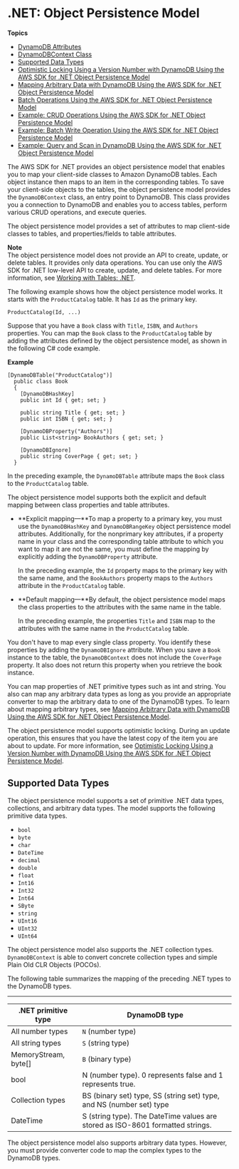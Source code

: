 # \.NET: Object Persistence Model<a name="DotNetSDKHighLevel"></a>

**Topics**
+ [DynamoDB Attributes](DeclarativeTagsList.md)
+ [DynamoDBContext Class](DotNetDynamoDBContext.md)
+ [Supported Data Types](#DotNetDynamoDBContext.SupportedTypes)
+ [Optimistic Locking Using a Version Number with DynamoDB Using the AWS SDK for \.NET Object Persistence Model](DynamoDBContext.VersionSupport.md)
+ [Mapping Arbitrary Data with DynamoDB Using the AWS SDK for \.NET Object Persistence Model](DynamoDBContext.ArbitraryDataMapping.md)
+ [Batch Operations Using the AWS SDK for \.NET Object Persistence Model](DotNetDynamoDBContext.BatchOperations.md)
+ [Example: CRUD Operations Using the AWS SDK for \.NET Object Persistence Model](CRUDHighLevelExample1.md)
+ [Example: Batch Write Operation Using the AWS SDK for \.NET Object Persistence Model](orm-dotnet-batchoperations-example.md)
+ [Example: Query and Scan in DynamoDB Using the AWS SDK for \.NET Object Persistence Model](DynamoDBContext.QueryScan.md)

The AWS SDK for \.NET provides an object persistence model that enables you to map your client\-side classes to Amazon DynamoDB tables\. Each object instance then maps to an item in the corresponding tables\. To save your client\-side objects to the tables, the object persistence model provides the `DynamoDBContext` class, an entry point to DynamoDB\. This class provides you a connection to DynamoDB and enables you to access tables, perform various CRUD operations, and execute queries\. 

The object persistence model provides a set of attributes to map client\-side classes to tables, and properties/fields to table attributes\. 

**Note**  
The object persistence model does not provide an API to create, update, or delete tables\. It provides only data operations\. You can use only the AWS SDK for \.NET low\-level API to create, update, and delete tables\. For more information, see [Working with Tables: \.NET](LowLevelDotNetWorkingWithTables.md)\.

The following example shows how the object persistence model works\. It starts with the `ProductCatalog` table\. It has `Id` as the primary key\. 

```
ProductCatalog(Id, ...)
```

Suppose that you have a `Book` class with `Title`, `ISBN`, and `Authors` properties\. You can map the `Book` class to the `ProductCatalog` table by adding the attributes defined by the object persistence model, as shown in the following C\# code example\. 

**Example**  

```
[DynamoDBTable("ProductCatalog")]
  public class Book
  {
    [DynamoDBHashKey]   
    public int Id { get; set; }

    public string Title { get; set; }
    public int ISBN { get; set; }

    [DynamoDBProperty("Authors")]    
    public List<string> BookAuthors { get; set; }

    [DynamoDBIgnore]    
    public string CoverPage { get; set; }
  }
```

In the preceding example, the `DynamoDBTable` attribute maps the `Book` class to the `ProductCatalog` table\. 

The object persistence model supports both the explicit and default mapping between class properties and table attributes\.
+ **Explicit mapping—**To map a property to a primary key, you must use the `DynamoDBHashKey` and `DynamoDBRangeKey` object persistence model attributes\. Additionally, for the nonprimary key attributes, if a property name in your class and the corresponding table attribute to which you want to map it are not the same, you must define the mapping by explicitly adding the `DynamoDBProperty` attribute\. 

  In the preceding example, the `Id` property maps to the primary key with the same name, and the `BookAuthors` property maps to the `Authors` attribute in the `ProductCatalog` table\.
+ **Default mapping—**By default, the object persistence model maps the class properties to the attributes with the same name in the table\. 

  In the preceding example, the properties `Title` and `ISBN` map to the attributes with the same name in the `ProductCatalog` table\. 

You don't have to map every single class property\. You identify these properties by adding the `DynamoDBIgnore` attribute\. When you save a `Book` instance to the table, the `DynamoDBContext` does not include the `CoverPage` property\. It also does not return this property when you retrieve the book instance\. 

You can map properties of \.NET primitive types such as int and string\. You also can map any arbitrary data types as long as you provide an appropriate converter to map the arbitrary data to one of the DynamoDB types\. To learn about mapping arbitrary types, see [Mapping Arbitrary Data with DynamoDB Using the AWS SDK for \.NET Object Persistence Model](DynamoDBContext.ArbitraryDataMapping.md)\. 

The object persistence model supports optimistic locking\. During an update operation, this ensures that you have the latest copy of the item you are about to update\. For more information, see [Optimistic Locking Using a Version Number with DynamoDB Using the AWS SDK for \.NET Object Persistence Model](DynamoDBContext.VersionSupport.md)\.

## Supported Data Types<a name="DotNetDynamoDBContext.SupportedTypes"></a>

The object persistence model supports a set of primitive \.NET data types, collections, and arbitrary data types\. The model supports the following primitive data types\. 
+ `bool`
+ `byte` 
+ `char`
+ `DateTime`
+ `decimal`
+ `double`
+ `float`
+ `Int16`
+ `Int32`
+ `Int64`
+ `SByte`
+ `string`
+ `UInt16`
+ `UInt32`
+ `UInt64`

The object persistence model also supports the \.NET collection types\. `DynamoDBContext` is able to convert concrete collection types and simple Plain Old CLR Objects \(POCOs\)\.

The following table summarizes the mapping of the preceding \.NET types to the DynamoDB types\.


****  

| \.NET primitive type | DynamoDB type | 
| --- | --- | 
|  All number types  |  `N` \(number type\)  | 
|  All string types  |  `S` \(string type\)   | 
|  MemoryStream, byte\[\]  |  `B` \(binary type\)   | 
| bool | N \(number type\)\. 0 represents false and 1 represents true\. | 
| Collection types | BS \(binary set\) type, SS \(string set\) type, and NS \(number set\) type | 
| DateTime | S \(string type\)\. The DateTime values are stored as ISO\-8601 formatted strings\. | 

The object persistence model also supports arbitrary data types\. However, you must provide converter code to map the complex types to the DynamoDB types\.